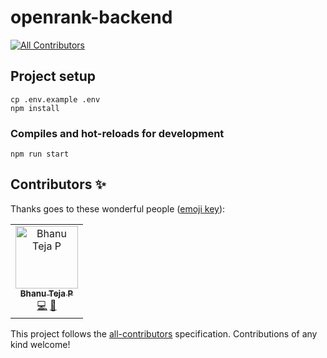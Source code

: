 # openrank-backend
[![All Contributors](https://img.shields.io/badge/all_contributors-1-orange.svg?style=flat-square)](#contributors)

## Project setup
```
cp .env.example .env
npm install
```

### Compiles and hot-reloads for development
```
npm run start
```

## Contributors ✨

Thanks goes to these wonderful people ([emoji key](https://allcontributors.org/docs/en/emoji-key)):

<!-- ALL-CONTRIBUTORS-LIST:START - Do not remove or modify this section -->
<!-- prettier-ignore -->
<table>
  <tr>
    <td align="center"><a href="https://github.com/pbteja1998"><img src="https://avatars3.githubusercontent.com/u/17903466?v=4" width="100px;" alt="Bhanu Teja P"/><br /><sub><b>Bhanu Teja P</b></sub></a><br /><a href="https://github.com/coderplex/openrank-backend/commits?author=pbteja1998" title="Code">💻</a> <a href="https://github.com/coderplex/openrank-backend/commits?author=pbteja1998" title="Documentation">📖</a></td>
  </tr>
</table>

<!-- ALL-CONTRIBUTORS-LIST:END -->

This project follows the [all-contributors](https://github.com/all-contributors/all-contributors) specification. Contributions of any kind welcome!